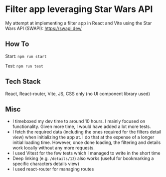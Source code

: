 # Filter app leveraging Star Wars API

My attempt at implementing a filter app in React and Vite using the Star Wars API (SWAPI): https://swapi.dev/

## How To

Start: `npm run start`

Test: `npm run test`

## Tech Stack

React, React-router, Vite, JS, CSS only (no UI component library used)

## Misc

- I timeboxed my dev time to around 10 hours. I mainly focused on functionality. Given more time, I would have added a lot more tests.
- I fetch the required data (including the ones required for the filters detail view) when initializing the app at. I do that at the expense of a longer initial loading time. However, once done loading, the filtering and details work locally without any more requests.
- I used Vitest for the few tests which I managed to write in the short time
- Deep linking (e.g. `/details/13`) also works (useful for bookmarking a specific characters details view)
- I used react-router for managing routes